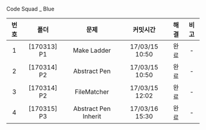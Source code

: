 Code Squad _  Blue

|번호|폴더|문제|커밋시간|해결|비고|
|:-:|:-:|:-:|:-:|:-:|:-:|
|1|[170313] P1|Make Ladder|17/03/15 10:50|완료|-|
|2|[170314] P2|Abstract Pen|17/03/15 10:50|완료|-|
|3|[170314] P2|FileMatcher|17/03/15 12:02|완료|-|
|4|[170315] P3|Abstract Pen Inherit|17/03/16 15:30|완료|-|

